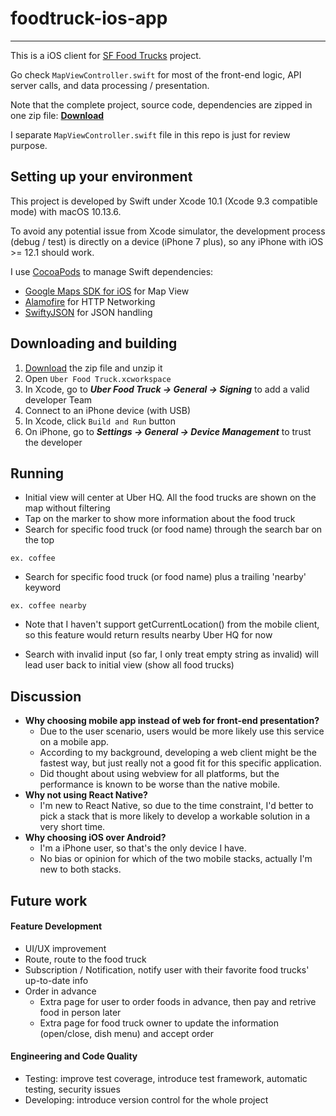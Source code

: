 # foodtruck-ios-app
------

This is a iOS client for [SF Food Trucks](https://github.com/chenpighead/SF-Food-Truck) project.

Go check `MapViewController.swift` for most of the front-end logic, API server calls, and data processing / presentation.

Note that the complete project, source code, dependencies are zipped in one zip file: **[Download](https://drive.google.com/file/d/19GTPl4zu0AvafZxkv1pRi2wraw9Rt4WO/view?usp=sharing)**

I separate `MapViewController.swift` file in this repo is just for review purpose.

## Setting up your environment

This project is developed by Swift under Xcode 10.1 (Xcode 9.3 compatible mode) with macOS 10.13.6.

To avoid any potential issue from Xcode simulator, the development process (debug / test) is directly on a device (iPhone 7 plus), so any iPhone with iOS >= 12.1 should work.

I use [CocoaPods](https://cocoapods.org/) to manage Swift dependencies:

* [Google Maps SDK for iOS](https://developers.google.com/maps/documentation/ios-sdk/intro) for Map View
* [Alamofire](https://github.com/Alamofire/Alamofire) for HTTP Networking
* [SwiftyJSON](https://github.com/SwiftyJSON/SwiftyJSON) for JSON handling

## Downloading and building

1. [Download](https://drive.google.com/file/d/19GTPl4zu0AvafZxkv1pRi2wraw9Rt4WO/view?usp=sharing) the zip file and unzip it
2. Open `Uber Food Truck.xcworkspace`
3. In Xcode, go to ***Uber Food Truck -> General -> Signing*** to add a valid developer Team
4. Connect to an iPhone device (with USB)
5. In Xcode, click `Build and Run` button
6. On iPhone, go to ***Settings -> General -> Device Management*** to trust the developer

## Running

- Initial view will center at Uber HQ. All the food trucks are shown on the map without filtering
- Tap on the marker to show more information about the food truck
- Search for specific food truck (or food name) through the search bar on the top
```
ex. coffee
```
- Search for specific food truck (or food name) plus a trailing 'nearby' keyword
```
ex. coffee nearby
```
  - Note that I haven't support getCurrentLocation() from the mobile client, so this feature would return results nearby Uber HQ for now

- Search with invalid input (so far, I only treat empty string as invalid) will lead user back to initial view (show all food trucks)

## Discussion

- **Why choosing mobile app instead of web for front-end presentation?**
  - Due to the user scenario, users would be more likely use this service on a mobile app.
  - According to my background, developing a web client might be the fastest way, but just really not a good fit for this specific application.
  - Did thought about using webview for all platforms, but the performance is known to be worse than the native mobile.
- **Why not using React Native?**
  - I'm new to React Native, so due to the time constraint, I'd better to pick a stack that is more likely to develop a workable solution in a very short time.
- **Why choosing iOS over Android?**
  - I'm a iPhone user, so that's the only device I have.
  - No bias or opinion for which of the two mobile stacks, actually I'm new to both stacks.

## Future work

#### Feature Development

- UI/UX improvement
- Route, route to the food truck
- Subscription / Notification, notify user with their favorite food trucks' up-to-date info
- Order in advance
  - Extra page for user to order foods in advance, then pay and retrive food in person later
  - Extra page for food truck owner to update the information (open/close, dish menu) and accept order

#### Engineering and Code Quality

- Testing: improve test coverage, introduce test framework, automatic testing, security issues
- Developing: introduce version control for the whole project

